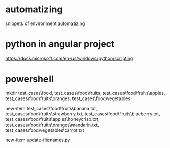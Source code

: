 # automatizing

snippets of environment automatizing

# python in angular project

https://docs.microsoft.com/en-us/windows/python/scripting

# powershell

mkdir test_cases\food, test_cases\food\fruits, test_cases\food\fruits\apples, test_cases\food\fruits\oranges, test_cases\food\vegetables

new-item test_cases\food\fruits\banana.txt, test_cases\food\fruits\strawberry.txt, test_cases\food\fruits\blueberry.txt, test_cases\food\fruits\apples\honeycrisp.txt, test_cases\food\fruits\oranges\mandarin.txt, test_cases\food\vegetables\carrot.txt

new-item update-filenames.py
